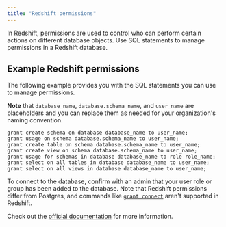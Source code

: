 ```yaml
---
title: "Redshift permissions"
---
```


In Redshift, permissions are used to control who can perform certain actions on different database objects. Use SQL statements to manage permissions in a Redshift database.

## Example Redshift permissions

The following example provides you with the SQL statements you can use to manage permissions. 

**Note** that `database_name`, `database.schema_name`, and `user_name` are placeholders and you can replace them as needed for your organization's naming convention.

```
grant create schema on database database_name to user_name;
grant usage on schema database.schema_name to user_name;
grant create table on schema database.schema_name to user_name;
grant create view on schema database.schema_name to user_name;
grant usage for schemas in database database_name to role role_name;
grant select on all tables in database database_name to user_name;
grant select on all views in database database_name to user_name;
```

To connect to the database, confirm with an admin that your user role or group has been added to the database. Note that Redshift permissions differ from Postgres, and commands like [`grant connect`](https://www.postgresql.org/docs/current/sql-grant.html) aren't supported in Redshift.

Check out the [official documentation](https://docs.aws.amazon.com/redshift/latest/dg/r_GRANT.html) for more information.
